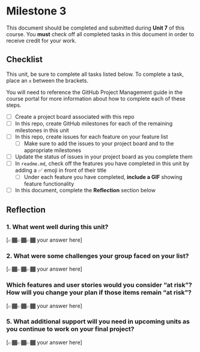 # Milestone 3

This document should be completed and submitted during **Unit 7** of this course. You **must** check off all completed tasks in this document in order to receive credit for your work.

## Checklist

This unit, be sure to complete all tasks listed below. To complete a task, place an `x` between the brackets.

You will need to reference the GitHub Project Management guide in the course portal for more information about how to complete each of these steps.

- [ ] Create a project board associated with this repo
- [ ] In this repo, create GitHub milestones for each of the remaining milestones in this unit
- [ ] In this repo, create issues for each feature on your feature list
  - [ ] Make sure to add the issues to your project board and to the appropriate milestones
- [ ] Update the status of issues in your project board as you complete them
- [ ] In `readme.md`, check off the features you have completed in this unit by adding a ✅ emoji in front of their title
  - [ ] Under each feature you have completed, **include a GIF** showing feature functionality
- [ ] In this document, complete the **Reflection** section below

## Reflection

### 1. What went well during this unit?

[👉🏾👉🏾👉🏾 your answer here]

### 2. What were some challenges your group faced on your list?

[👉🏾👉🏾👉🏾 your answer here]

### Which features and user stories would you consider “at risk”? How will you change your plan if those items remain “at risk”?

[👉🏾👉🏾👉🏾 your answer here]

### 5. What additional support will you need in upcoming units as you continue to work on your final project?

[👉🏾👉🏾👉🏾 your answer here]
